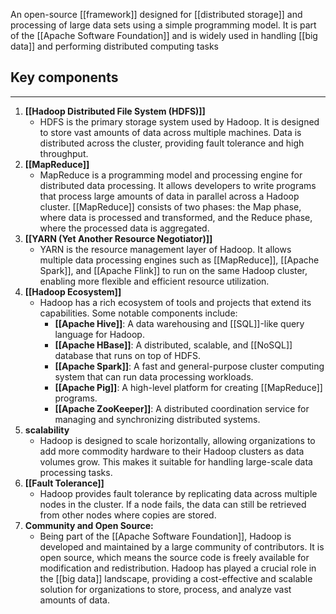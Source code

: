 An open-source [[framework]] designed for [[distributed storage]] and processing of large data sets using a simple programming model. It is part of the [[Apache Software Foundation]] and is widely used in handling [[big data]] and performing distributed computing tasks

## Key components
---
1. **[[Hadoop Distributed File System (HDFS)]]**
    - HDFS is the primary storage system used by Hadoop. It is designed to store vast amounts of data across multiple machines. Data is distributed across the cluster, providing fault tolerance and high throughput.
2. **[[MapReduce]]**
    - MapReduce is a programming model and processing engine for distributed data processing. It allows developers to write programs that process large amounts of data in parallel across a Hadoop cluster. [[MapReduce]] consists of two phases: the Map phase, where data is processed and transformed, and the Reduce phase, where the processed data is aggregated.
3. **[[YARN (Yet Another Resource Negotiator)]]**
    - YARN is the resource management layer of Hadoop. It allows multiple data processing engines such as [[MapReduce]], [[Apache Spark]], and [[Apache Flink]] to run on the same Hadoop cluster, enabling more flexible and efficient resource utilization.
4. **[[Hadoop Ecosystem]]**
    - Hadoop has a rich ecosystem of tools and projects that extend its capabilities. Some notable components include:
        - **[[Apache Hive]]**: A data warehousing and [[SQL]]-like query language for Hadoop.
        - **[[Apache HBase]]**: A distributed, scalable, and [[NoSQL]] database that runs on top of HDFS.
        - **[[Apache Spark]]**: A fast and general-purpose cluster computing system that can run data processing workloads.
        - **[[Apache Pig]]**: A high-level platform for creating [[MapReduce]] programs.
        - **[[Apache ZooKeeper]]**: A distributed coordination service for managing and synchronizing distributed systems.
5. **scalability**
    - Hadoop is designed to scale horizontally, allowing organizations to add more commodity hardware to their Hadoop clusters as data volumes grow. This makes it suitable for handling large-scale data processing tasks.
6. **[[Fault Tolerance]]**
    - Hadoop provides fault tolerance by replicating data across multiple nodes in the cluster. If a node fails, the data can still be retrieved from other nodes where copies are stored.
7. **Community and Open Source:**
    - Being part of the [[Apache Software Foundation]], Hadoop is developed and maintained by a large community of contributors. It is open source, which means the source code is freely available for modification and redistribution.
Hadoop has played a crucial role in the [[big data]] landscape, providing a cost-effective and scalable solution for organizations to store, process, and analyze vast amounts of data.